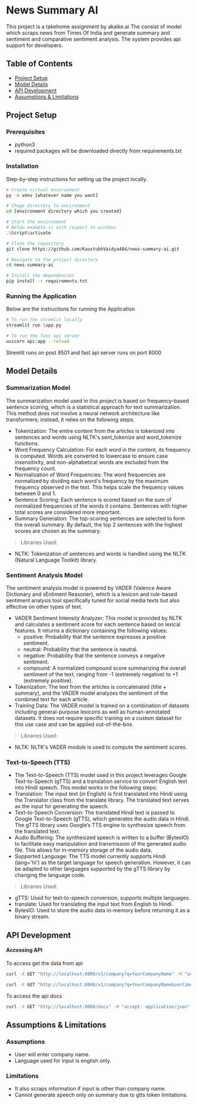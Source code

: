 
# News Summary AI

This project is a takehome assignment by akaike.ai
The consist of model which scraps news from Times Of India and generate summary and sentiment and comparative sentiment analysis. The system provides api support for developers.

## Table of Contents

- [Project Setup](#project-setup)
- [Model Details](#model-details)
- [API Development](#api-development)
- [Assumptions & Limitations](#assumptions--limitations)

## Project Setup

### Prerequisites

- python3
- required packages will be downloaded directly from requirements.txt

### Installation

Step-by-step instructions for setting up the project locally.

```bash
# Create virtual environment
py -m venv [whatever name you want]

# Chage directory to environment
cd [environment directory which you created]

# Start the environment
# Below example is with respect to windows
.\Script\activate

# Clone the repository
git clone https://github.com/KaustubhVaidya404/news-summary-ai.git

# Navigate to the project directory
cd news-summary-ai

# Install the dependencies
pip install -r requirements.txt
```

### Running the Application

Below are the instructions for running the Application

```bash
# To run the stremlit locally
streamlit run \app.py

# To run the fast api server
uvicorn api:app --reload
```

Stremlit runs on post 8501 and fast api server runs on port 8000

## Model Details

### Summarization Model
The summarization model used in this project is based on frequency-based sentence scoring, which is a statistical approach for text summarization. This method does not involve a neural network architecture like transformers; instead, it relies on the following steps:
- Tokenization: The entire content from the articles is tokenized into sentences and words using NLTK's sent_tokenize and word_tokenize functions.
- Word Frequency Calculation: For each word in the content, its frequency is computed. Words are converted to lowercase to ensure case insensitivity, and non-alphabetical words are excluded from the frequency count.
- Normalization of Word Frequencies: The word frequencies are normalized by dividing each word's frequency by the maximum frequency observed in the text. This helps scale the frequency values between 0 and 1.
- Sentence Scoring: Each sentence is scored based on the sum of normalized frequencies of the words it contains. Sentences with higher total scores are considered more important.
- Summary Generation: The top-scoring sentences are selected to form the overall summary. By default, the top 2 sentences with the highest scores are chosen as the summary.
> Libraries Used:
- NLTK: Tokenization of sentences and words is handled using the NLTK (Natural Language Toolkit) library.

### Sentiment Analysis Model
The sentiment analysis model is powered by VADER (Valence Aware Dictionary and sEntiment Reasoner), which is a lexicon and rule-based sentiment analysis tool specifically tuned for social media texts but also effective on other types of text.
- VADER Sentiment Intensity Analyzer: This model is provided by NLTK and calculates a sentiment score for each sentence based on lexical features. It returns a dictionary containing the following values:
    - positive: Probability that the sentence expresses a positive sentiment.
    - neutral: Probability that the sentence is neutral.
    - negative: Probability that the sentence conveys a negative sentiment.
    - compound: A normalized compound score summarizing the overall sentiment of the text, ranging from -1 (extremely negative) to +1 (extremely positive).
- Tokenization: The text from the articles is concatenated (title + summary), and the VADER model analyzes the sentiment of the combined text for each article.
- Training Data: The VADER model is trained on a combination of datasets including general-purpose lexicons as well as human-annotated datasets. It does not require specific training on a custom dataset for this use case and can be applied out-of-the-box.
> Libraries Used:
- NLTK: NLTK's VADER module is used to compute the sentiment scores.

### Text-to-Speech (TTS)
- The Text-to-Speech (TTS) model used in this project leverages Google Text-to-Speech (gTTS) and a translation service to convert English text into Hindi speech. This model works in the following steps:
- Translation: The input text (in English) is first translated into Hindi using the Translator class from the translate library. The translated text serves as the input for generating the speech.
- Text-to-Speech Conversion: The translated Hindi text is passed to Google Text-to-Speech (gTTS), which generates the audio data in Hindi. The gTTS library uses Google’s TTS engine to synthesize speech from the translated text.
- Audio Buffering: The synthesized speech is written to a buffer (BytesIO) to facilitate easy manipulation and transmission of the generated audio file. This allows for in-memory storage of the audio data.
- Supported Language: The TTS model currently supports Hindi (lang='hi') as the target language for speech generation. However, it can be adapted to other languages supported by the gTTS library by changing the language code.
> Libraries Used:
- gTTS: Used for text-to-speech conversion, supports multiple languages.
- translate: Used for translating the input text from English to Hindi.
- BytesIO: Used to store the audio data in-memory before returning it as a binary stream.

## API Development

#### Accessing API

To access get the data from api

```bash
curl -X GET "http://localhost:8000/v1/company?q=YourCompanyName" -H "accept: application/json"
```
```bash
curl -X GET "http://localhost:8000/v1/company?q=YourCompanyName&sentiment_type=positive" -H "accept: application/json"
```

To access the api docs

```bash
curl -X GET "http://localhost:8000/docs" -H "accept: application/json"
```

## Assumptions & Limitations

### Assumptions

- User will enter company name.
- Language used for input is english only.


### Limitations

- It also scraps information if input is other than company name.
- Cannot generate speech only on summary due to gtts token limitations.
